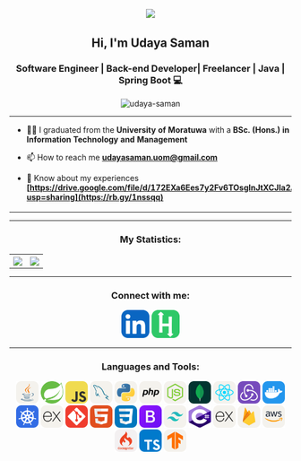 <p align="center" ><img  src = "https://github.com/7oSkaaa/7oSkaaa/blob/main/Images/about_me.gif?raw=true" width = 50px></p>
<h2 align="center">Hi, I'm Udaya Saman</h2>
<h3 align="center">Software Engineer | Back-end Developer| Freelancer | Java | Spring Boot 💻</h3>
<p align="center"> <img src="https://komarev.com/ghpvc/?username=udaya-saman&label=Profile%20views&color=0e75b6&style=flat" alt="udaya-saman" /> </p>

<table align="center">
<tr border="none">
<td width="100%" align="left">

- 👨‍🎓 I graduated from the **University of Moratuwa** with a **BSc. (Hons.) in Information Technology and Management**

- 📫 How to reach me **udayasaman.uom@gmail.com**

- 📄 Know about my experiences **[https://drive.google.com/file/d/172EXa6Ees7y2Fv6TOsglnJtXCJla2Aex/view?usp=sharing](https://rb.gy/1nssqq)**

</td>
</tr>
</table>

---

<h3 align="center">My Statistics:</h3>
<p align="center">
<table align="center">
<tr border="none">
<td width="50%" align="center">
    <img  align="center"  src="https://github-readme-stats.vercel.app/api?username=udaya-saman&theme=dark&show_icons=true&count_private=true" />
</td>
<td width="50%" align="center">

  <img  align="center"  src="https://github-readme-stats.anuraghazra1.vercel.app/api/top-langs/?username=udaya-saman&theme=dark&hide_border=false&no-bg=true&no-frame=true&langs_count=10"/>
  
  </td>
</tr>
</table>

---

<h3 align="center">Connect with me:</h3>
<p align="center">
<a href="https://linkedin.com/in/udaya-saman" target="blank"><img src="https://github.com/udaya-saman/skill-icons/blob/main/LinkedIn.svg" alt="LinkedIn" width="50" height="50"/></a>
<a href="https://www.hackerrank.com/udayasaman_uom" target="blank"><img src="https://github.com/udaya-saman/skill-icons/blob/main/icons/hackerrank.svg" alt="udayasaman_uom" height="50" width="50" /></a>
</p>

---

<h3 align="center">Languages and Tools:</h3>
<p align="center">
    <img src="https://github.com/udaya-saman/skill-icons/blob/main/icons/Java-Light.svg" alt="Java" width="40" height="40"/>
    <img src="https://github.com/udaya-saman/skill-icons/blob/main/icons/spring.svg" alt="Spring" width="40" height="40"/>
    <img src="https://github.com/udaya-saman/skill-icons/blob/main/icons/JavaScript.svg" alt="JavaScript" width="40" height="40"/>
    <img src="https://github.com/udaya-saman/skill-icons/blob/main/icons/MySQL-Light.svg" alt="MySQL" width="40" height="40"/>
    <img src="https://github.com/udaya-saman/skill-icons/blob/main/icons/Python-Light.svg" alt="Python" width="40" height="40"/>
    <img src="https://github.com/udaya-saman/skill-icons/blob/main/icons/PHP-Light.svg" alt="PHP" width="40" height="40"/>
    <img src="https://github.com/udaya-saman/skill-icons/blob/main/icons/NodeJS-Light.svg" alt="NodeJS" width="40" height="40"/>
    <img src="https://github.com/udaya-saman/skill-icons/blob/main/icons/MongoDB.svg" alt="MongoDB" width="40" height="40"/>
    <img src="https://github.com/udaya-saman/skill-icons/blob/main/icons/React-Light.svg" alt="React" width="40" height="40"/>
    <img src="https://github.com/udaya-saman/skill-icons/blob/main/icons/Redux.svg" alt="Redux" width="40" height="40"/>
    <img src="https://github.com/udaya-saman/skill-icons/blob/main/icons/Docker.svg" alt="Docker" width="40" height="40"/>
    <img src="https://github.com/udaya-saman/skill-icons/blob/main/icons/Kubernetes.svg" alt="Kubernetes" width="40" height="40"/>
    <img src="https://github.com/udaya-saman/skill-icons/blob/main/icons/ExpressJS-Light.svg" alt="ExpressJS" width="40" height="40"/>
    <img src="https://github.com/udaya-saman/skill-icons/blob/main/icons/Git.svg" alt="Git" width="40" height="40"/>
    <img src="https://github.com/udaya-saman/skill-icons/blob/main/icons/HTML.svg" alt="HTML" width="40" height="40"/>
    <img src="https://github.com/udaya-saman/skill-icons/blob/main/icons/CSS.svg" alt="CSS" width="40" height="40"/>
    <img src="https://github.com/udaya-saman/skill-icons/blob/main/icons/Bootstrap.svg" alt="Bootstrap" width="40" height="40"/>
    <img src="https://github.com/udaya-saman/skill-icons/blob/main/icons/TailwindCSS-Light.svg" alt="TailwindCSS" width="40" height="40"/>
    <img src="https://github.com/udaya-saman/skill-icons/blob/main/icons/c--3.svg" alt="c#" width="40" height="40"/>
    <img src="https://github.com/udaya-saman/skill-icons/blob/main/icons/ExpressJS-Light.svg" alt="ExpressJS" width="40" height="40"/>
    <img src="https://github.com/udaya-saman/skill-icons/blob/main/icons/Firebase-Light.svg" alt="Firebase" width="40" height="40"/>
    <img src="https://github.com/udaya-saman/skill-icons/blob/main/icons/AWS-Light.svg" alt="AWS" width="40" height="40"/>
    <img src="https://github.com/udaya-saman/skill-icons/blob/main/icons/Codeigniter.svg" alt="Codeigniter" width="40" height="40"/>
    <img src="https://github.com/udaya-saman/skill-icons/blob/main/icons/TypeScript.svg" alt="TypeScript" width="40" height="40"/>
    <img src="https://github.com/udaya-saman/skill-icons/blob/main/icons/TensorFlow-Light.svg" alt="TensorFlow" width="40" height="40"/>
</p>
